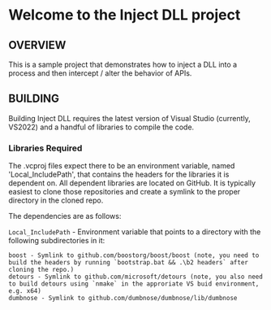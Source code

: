 # Welcome to the Inject DLL project

## OVERVIEW

This is a sample project that demonstrates how to inject a DLL into a process and then intercept / alter the behavior of APIs. 

## BUILDING

Building Inject DLL requires the latest version of Visual Studio (currently, VS2022) and a handful of libraries to compile the code.

### Libraries Required

The .vcproj files expect there to be an environment variable, named 'Local_IncludePath', that contains the headers for the libraries it is dependent on. 
All dependent libraries are located on GitHub. It is typically easiest to clone those repositories and create a symlink to the proper directory in the cloned repo.

The dependencies are as follows:

`Local_IncludePath` - Environment variable that points to a directory with the following subdirectories in it:

	boost - Symlink to github.com/boostorg/boost/boost (note, you need to build the headers by running `bootstrap.bat && .\b2 headers` after cloning the repo.)
	detours - Symlink to github.com/microsoft/detours (note, you also need to build detours using `nmake` in the approriate VS buid environment, e.g. x64)
	dumbnose - Symlink to github.com/dumbnose/dumbnose/lib/dumbnose

